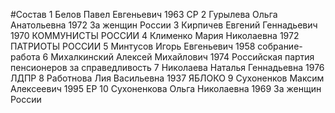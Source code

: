 #Состав
1 Белов Павел Евгеньевич 1963 СР
2 Гурылева Ольга Анатольевна 1972 За женщин России
3 Кирпичев Евгений Геннадьевич 1970 КОММУНИСТЫ РОССИИ
4 Клименко Мария Николаевна 1972 ПАТРИОТЫ РОССИИ
5 Минтусов Игорь Евгеньевич 1958 собрание-работа
6 Михалкинский Алексей Михайлович 1974 Российская партия пенсионеров за справедливость
7 Николаева Наталья Геннадьевна 1976 ЛДПР
8 Работнова Лия Васильевна 1937 ЯБЛОКО
9 Сухоненков Максим Алексеевич 1995 ЕР
10 Сухоненкова Ольга Николаевна 1969 За женщин России
